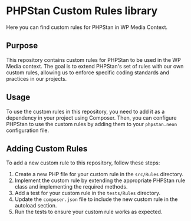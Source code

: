 # PHPStan Custom Rules library

Here you can find custom rules for PHPStan in WP Media Context.

## Purpose

This repository contains custom rules for PHPStan to be used in the WP Media context. The goal is to extend PHPStan's set of rules with our own custom rules, allowing us to enforce specific coding standards and practices in our projects.

## Usage

To use the custom rules in this repository, you need to add it as a dependency in your project using Composer. Then, you can configure PHPStan to use the custom rules by adding them to your `phpstan.neon` configuration file.

## Adding Custom Rules

To add a new custom rule to this repository, follow these steps:

1. Create a new PHP file for your custom rule in the `src/Rules` directory.
2. Implement the custom rule by extending the appropriate PHPStan rule class and implementing the required methods.
3. Add a test for your custom rule in the `tests/Rules` directory.
4. Update the `composer.json` file to include the new custom rule in the autoload section.
5. Run the tests to ensure your custom rule works as expected.
